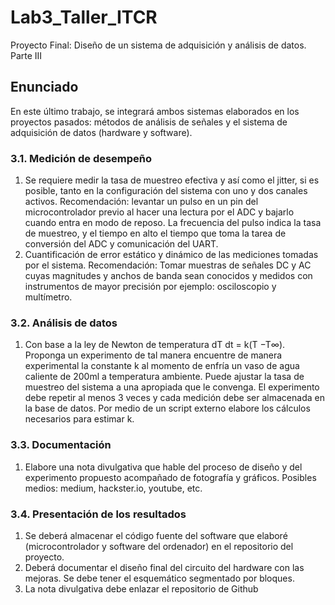 # Lab3_Taller_ITCR
Proyecto Final: Diseño de un sistema de adquisición y análisis de datos. Parte III

## Enunciado
En este último trabajo, se integrará ambos sistemas elaborados en los proyectos pasados: métodos de
análisis de señales y el sistema de adquisición de datos (hardware y software).

### 3.1. Medición de desempeño
1. Se requiere medir la tasa de muestreo efectiva y así como el jitter, si es posible, tanto en la configuración del sistema con uno y dos canales activos. Recomendación: levantar un pulso en un pin del
microcontrolador previo al hacer una lectura por el ADC y bajarlo cuando entra en modo de reposo.
La frecuencia del pulso indica la tasa de muestreo, y el tiempo en alto el tiempo que toma la tarea de
conversión del ADC y comunicación del UART.
2. Cuantificación de error estático y dinámico de las mediciones tomadas por el sistema. Recomendación:
Tomar muestras de señales DC y AC cuyas magnitudes y anchos de banda sean conocidos y medidos
con instrumentos de mayor precisión por ejemplo: osciloscopio y multímetro.

### 3.2. Análisis de datos
1. Con base a la ley de Newton de temperatura dT
dt = k(T −T∞). Proponga un experimento de tal manera
encuentre de manera experimental la constante k al momento de enfría un vaso de agua caliente de
200ml a temperatura ambiente. Puede ajustar la tasa de muestreo del sistema a una apropiada que le
convenga. El experimento debe repetir al menos 3 veces y cada medición debe ser almacenada en la
base de datos. Por medio de un script externo elabore los cálculos necesarios para estimar k.

### 3.3. Documentación
1. Elabore una nota divulgativa que hable del proceso de diseño y del experimento propuesto acompañado
de fotografía y gráficos. Posibles medios: medium, hackster.io, youtube, etc.

### 3.4. Presentación de los resultados
1. Se deberá almacenar el código fuente del software que elaboré (microcontrolador y software del ordenador) en el repositorio del proyecto.
2. Deberá documentar el diseño final del circuito del hardware con las mejoras. Se debe tener el esquemático segmentado por bloques.
3. La nota divulgativa debe enlazar el repositorio de Github
